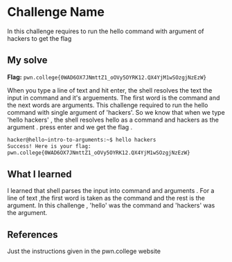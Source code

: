 # Challenge Name
In this challenge requires to  run the hello command with argument of hackers to get the flag

## My solve 

**Flag:** `pwn.college{0WAD6OX7JNmttZ1_oOVy5OYRK12.QX4YjM1wSOzgjNzEzW}`

When you type a line of text and hit enter, the shell resolves the text the input in command and it's arguements. The first word is the command and the next words are  arguments.
This challenge required to run the hello command with single argument of 'hackers'.
So we know that when we type 'hello hackers' , the shell resolves hello as a command and hackers as the argument . 
press enter and we get the flag .
```bash
hacker@hello~intro-to-arguments:~$ hello hackers
Success! Here is your flag:
pwn.college{0WAD6OX7JNmttZ1_oOVy5OYRK12.QX4YjM1wSOzgjNzEzW}
```

## What I learned
I learned that shell parses the input into command and arguments . For a line of text ,the first word is taken as the command and the rest is the argument.
In this challenge , 'hello' was the command and 'hackers' was the argument.


## References 
Just the instructions given in the pwn.college website 
